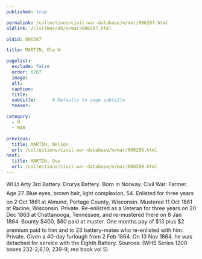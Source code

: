 ```yaml
---
published: true

permalink: /collections/civil-war-database/m/mar/006287.html
oldlink: /CivilWar/db/m/mar/006287.html

oldid: 006287

title: MARTIN, Ole W.

pagelist:
  exclude: false
  order: 6287
  image: 
  alt:
  caption:
  title:
  subtitle:      # Defaults to page subtitle
  teaser:

category: 
  - M 
  - MAR

previous:
  title: MARTIN, Nelson
  url: /collections/civil-war-database/m/mar/006286.html  
next:
  title: MARTIN, Ove
  url: /collections/civil-war-database/m/mar/006288.html   
---
```

WI Lt Arty 3rd Battery. &#147;Drury&#146;s Battery&#148;. Born in Norway. Civil War: Farmer. Age 27. Blue eyes, brown hair, light complexion, 5&#146;4&#148;. Enlisted for three years on 2 Oct 1861 at Almund, Portage County, Wisconsin. Mustered 11 Oct 1861 at Racine, Wisconsin. Private. Re-enlisted as a Veteran for three years on 20 Dec 1863 at Chattanooga, Tennessee, and re-mustered there on 8 Jan 1864. Bounty $400, $60 paid at muster. One month&#146;s pay of $13 plus $2 premium paid to him and to 23 battery-mates who re-enlisted with him. Private. Given a 40-day furlough from 2 Feb 1864. On 13 Nov 1864, he was detached for service with the Eighth Battery. Sources: (WHS Series 1200 boxes 232-2,8,10; 239-9; red book vol 5)